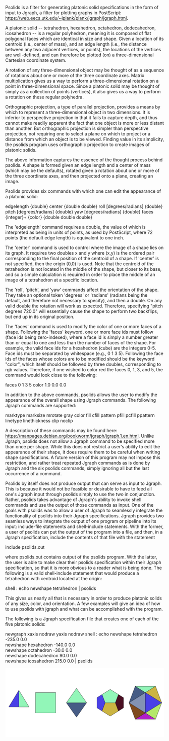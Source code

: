 Psolids is a filter for generating platonic solid specifications in the
form of input to Jgraph, a filter for plotting graphs in PostScript:
https://web.eecs.utk.edu/~jplank/plank/jgraph/jgraph.html.

A platonic solid -- tetrahedron, hexahedron, octahedron, dodecahedron,
icosahedron -- is a regular polyhedron, meaning it is composed of flat
polygonal faces which are identical in size and shape. Given a
location of its centroid (i.e., center of mass), and an edge length
(i.e., the distance between any two adjacent vertices, or points),
the locations of the vertices are well-defined, and can therefore be
plotted (on) a three-dimensional Cartesian coordinate system.

A rotation of any three-dimensional object may be thought of as a
sequence of rotations about one or more of the three coordinate axes.
Matrix multiplication gives us a way to perform a
three-dimensional rotation on a point in three-dimensional space.
Since a platonic solid may be thought of simply as a collection of
points (vertices), it also gives us a way to perform a rotation on
these regular polyhedra.

Orthographic projection, a type of parallel projection, provides a
means by which to represent a three-dimensional object in two
dimensions. It is inferior to perspective projection in that it
fails to capture depth, and thus cannot make readily apparent
the fact that one object is more or less distant than another.
But orthographic projection is simpler than perspective
projection, not requiring one to select a plane on which to
project or a distance from which an object is to be viewed.
Finding value in its simplicity, the psolids program uses
orthographic projection to create images of platonic solids.

The above information captures the essence of the thought process
behind psolids. A shape is formed given an edge length and a
center of mass (which may be the defaults), rotated given a
rotation about one or more of the three coordinate axes, and then
projected onto a plane, creating an image.

Psolids provides six commands with which one can edit the
appearance of a platonic solid:

  edgelength {double}
  center     {double double}
  roll       [degrees/radians] {double}
  pitch      [degrees/radians] {double}
  yaw        [degrees/radians] {double}
  faces      {integer}+ {color} {double double double}

The 'edgelength' command requires a double, the value of which is
interpreted as being in units of points, as used by PostScript,
where 72 points (the default edge length) is equivalent to one
inch.

The 'center' command is used to control where the image of a
shape lies on its graph. It requires two doubles x and y where
(x,y) is the ordered pair corresponding to the final position
of the centroid of a shape. If 'center' is not specified, then
the origin (0,0) is used. Note that the centroid of the
tetrahedron is not located in the middle of the shape, but
closer to its base, and so a simple calculation is required in
order to place the middle of an image of a tetrahedron at a
specific location.

The 'roll', 'pitch', and 'yaw' commands affect the orientation
of the shape. They take an optional token 'degrees' or
'radians' (radians being the default, and therefore not
necessary to specify), and then a double. On any valid double
the rotation will work as expected. Therefore, specifying
"pitch degrees 720.0" will essentially cause the shape to
perform two backflips, but end up in its original position.

The 'faces' command is used to modify the color of one or more
faces of a shape. Following the 'faces' keyword, one or more
face ids must follow (face ids being zero-indexed), where a
face id is simply a number greater than or equal to one and
less than the number of faces of the shape. For example, the
valid face ids for a hexahedron (cube) are the integers 0-5.
Face ids must be separated by whitespace (e.g., 0 1 3 5).
Following the face ids of the faces whose colors are to be
modified should be the keyword "color", which itself should
be followed by three doubles, corresponding to rgb values.
Therefore, if one wished to color red the faces 0, 1, 3, and
5, the command would look close to the following:

  faces 0 1 3 5 color 1.0 0.0 0.0

In addition to the above commands, psolids allows the user to
modify the appearance of the overall shape using Jgraph
commands. The following Jgraph commands are supported:

  marktype
  marksize
  mrotate
  gray
  color
  fill
  cfill
  pattern
  pfill
  pcfill
  ppattern
  linetype
  linethickness
  clip
  noclip

A description of these commands may be found here:
https://manpages.debian.org/bookworm/jgraph/jgraph.1.en.html.
Unlike Jgraph, psolids does not allow a Jgraph command to be
specified more than once per shape. While this does not restrict
a user's ability to edit the appearance of their shape, it does
require them to be careful when writing shape specifications. A
future version of this program may not impose this restriction,
and rather treat repeated Jgraph commands as is done by Jgraph
and the six psolids commands, simply ignoring all but the last
occurrence of a command.

Psolids by itself does not produce output that can serve as
input to Jgraph. This is because it would not be feasible or
desirable to have to feed all one's Jgraph input through
psolids simply to use the two in conjunction. Rather, psolids
takes advantage of Jgraph's ability to invoke shell commands
and use the output of those commands as input. One of the goals
with psolids was to allow a user of Jgraph to seamlessly
integrate the functionality of psolids into their Jgraph
specifications. Jgraph provides two seamless ways to integrate
the output of one program or pipeline into its input:
include-file statements and shell-include statements. With the
former, a user of psolids can put the output of the program
into a file, and then, in a Jgraph specification, include the
contents of that file with the statement

  include psolids.out

where psolids.out contains output of the psolids program. With
the latter, the user is able to make clear their psolids
specification within their Jgraph specification, so that it is
more obvious to a reader what is being done. The following is
a valid shell-include statement that would produce a
tetrahedron with centroid located at the origin:

  shell : echo newshape tetrahedron | psolids

This gives us nearly all that is necessary in order to produce
platonic solids of any size, color, and orientation. A few
examples will give an idea of how to use psolids with jgraph
and what can be accomplished with the program.

The following is a Jgraph specification file that creates one of
each of the five platonic solids:

  newgraph
  xaxis nodraw
  yaxis nodraw
  shell : echo newshape  tetrahedron -235.0  0.0 \
               newshape   hexahedron -140.0  0.0 \
               newshape   octahedron  -30.0  0.0 \
               newshape dodecahedron   90.0  0.0 \
               newshape  icosahedron  215.0  0.0 | psolids

![Alt_text](img/img1.jpg)

